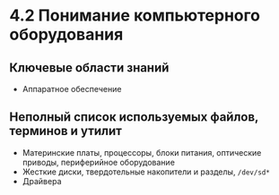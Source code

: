 # 4.2 Понимание компьютерного оборудования

## Ключевые области знаний

* Аппаратное обеспечение

## Неполный список используемых файлов, терминов и утилит

* Материнские платы, процессоры, блоки питания, оптические приводы, периферийное оборудование
* Жесткие диски, твердотельные накопители и разделы, `/dev/sd*`
* Драйвера
